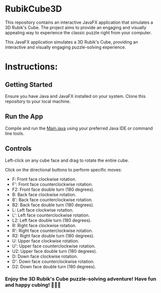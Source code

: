 # RubikCube3D
This repository contains an interactive JavaFX application that simulates a 3D Rubik's Cube. The project aims to provide an engaging and visually appealing way to experience the classic puzzle right from your computer.

This JavaFX application simulates a 3D Rubik's Cube, providing an interactive and visually engaging puzzle-solving experience.

# Instructions:

## Getting Started

Ensure you have Java and JavaFX installed on your system.
Clone this repository to your local machine.

## Run the App

Compile and run the [Main.java](RubikCube3D/src/main/java/rubik/cube/rubikcube3d/Main.java) using your preferred Java IDE or command line tools.

## Controls

Left-click on any cube face and drag to rotate the entire cube.

Click on the directional buttons to perform specific moves:

* F: Front face clockwise rotation.
* F': Front face counterclockwise rotation.
* F2: Front face double turn (180 degrees).
* B: Back face clockwise rotation.
* B': Back face counterclockwise rotation.
* B2: Back face double turn (180 degrees).
* L: Left face clockwise rotation.
* L': Left face counterclockwise rotation.
* L2: Left face double turn (180 degrees).
* R: Right face clockwise rotation.
* R': Right face counterclockwise rotation.
* R2: Right face double turn (180 degrees).
* U: Upper face clockwise rotation.
* U': Upper face counterclockwise rotation.
* U2: Upper face double turn (180 degrees).
* D: Down face clockwise rotation.
* D': Down face counterclockwise rotation.
* D2: Down face double turn (180 degrees).

### Enjoy the 3D Rubik's Cube puzzle-solving adventure! Have fun and happy cubing! 🧊🧊🧊
